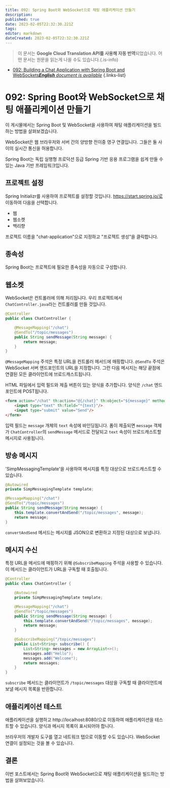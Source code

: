 ```yaml
---
title: 092: Spring Boot와 WebSocket으로 채팅 애플리케이션 만들기
description: 
published: true
date: 2023-02-05T22:32:30.221Z
tags: 
editor: markdown
dateCreated: 2023-02-05T22:32:30.221Z
---
```


> 이 문서는 **Google Cloud Translation API를 사용해 자동 번역**되었습니다.
어떤 문서는 원문을 읽는게 나을 수도 있습니다.{.is-info}



- [092: Building a Chat Application with Spring Boot and WebSockets***English** document is available*](/en/Knowledge-base/Spring-Boot/Learning/092-building-a-chat-application-with-spring-boot-and-websockets)
{.links-list}


# 092: Spring Boot와 WebSocket으로 채팅 애플리케이션 만들기

이 게시물에서는 Spring Boot 및 WebSocket을 사용하여 채팅 애플리케이션을 빌드하는 방법을 살펴보겠습니다.

WebSocket은 웹 브라우저와 서버 간의 양방향 전이중 영구 연결입니다. 그들은 둘 사이의 실시간 통신을 허용합니다.

Spring Boot는 독립 실행형 프로덕션 등급 Spring 기반 응용 프로그램을 쉽게 만들 수 있는 Java 기반 프레임워크입니다.

## 프로젝트 설정

Spring Initializr를 사용하여 프로젝트를 설정할 것입니다. https://start.spring.io/로 이동하여 다음을 선택합니다.

* 웹
* 웹소켓
* 백리향

프로젝트 이름을 "chat-application"으로 지정하고 "프로젝트 생성"을 클릭합니다.

## 종속성

Spring Boot는 프로젝트에 필요한 종속성을 자동으로 구성합니다.

## 웹소켓

WebSocket은 컨트롤러에 의해 처리됩니다. 우리 프로젝트에서 `ChatController.java`라는 컨트롤러를 만들 것입니다.

```java
@Controller
public class ChatController {

    @MessageMapping("/chat")
    @SendTo("/topic/messages")
    public String sendMessage(String message) {
        return message;
    }
}
```

`@MessageMapping` 주석은 특정 URL을 컨트롤러 메서드에 매핑합니다. `@SendTo` 주석은 WebSocket 서버 엔드포인트의 URL을 지정합니다. 그런 다음 메시지는 해당 끝점에 연결된 모든 클라이언트에 브로드캐스트됩니다.

HTML 파일에서 입력 필드와 제출 버튼이 있는 양식을 추가합니다. 양식은 `/chat` 엔드포인트에 POST됩니다.

```html
<form action="/chat" th:action="@{/chat}" th:object="${message}" method="post">
    <input type="text" th:field="*{text}"/>
    <input type="submit" value="Send"/>
</form>
```

입력 필드는 `message` 개체의 `text` 속성에 바인딩됩니다. 폼이 제출되면 `message` 객체가 `ChatController`의 `sendMessage` 메서드로 전달되고 `text` 속성이 브로드캐스트할 메시지로 사용됩니다.

## 방송 메시지

'SimpMessagingTemplate'을 사용하여 메시지를 특정 대상으로 브로드캐스트할 수 있습니다.

```java
@Autowired
private SimpMessagingTemplate template;

@MessageMapping("/chat")
@SendTo("/topic/messages")
public String sendMessage(String message) {
    this.template.convertAndSend("/topic/messages", message);
    return message;
}
```

`convertAndSend` 메서드는 메시지를 JSON으로 변환하고 지정된 대상으로 보냅니다.

## 메시지 수신

특정 URL을 메서드에 매핑하기 위해 `@SubscribeMapping` 주석을 사용할 수 있습니다. 이 메서드는 클라이언트가 URL을 구독할 때 호출됩니다.

```java
@Controller
public class ChatController {

    @Autowired
    private SimpMessagingTemplate template;

    @MessageMapping("/chat")
    @SendTo("/topic/messages")
    public String sendMessage(String message) {
        this.template.convertAndSend("/topic/messages", message);
        return message;
    }

    @SubscribeMapping("/topic/messages")
    public List<String> subscribe() {
        List<String> messages = new ArrayList<>();
        messages.add("Hello");
        messages.add("Welcome");
        return messages;
    }
}
```

`subscribe` 메서드는 클라이언트가 `/topic/messages` 대상을 구독할 때 클라이언트에 보낼 메시지 목록을 반환합니다.

## 애플리케이션 테스트

애플리케이션을 실행하고 http://localhost:8080/으로 이동하여 애플리케이션을 테스트할 수 있습니다. 양식과 메시지 목록이 표시되어야 합니다.

브라우저의 개발자 도구를 열고 네트워크 탭으로 이동할 수도 있습니다. WebSocket 연결이 설정되는 것을 볼 수 있습니다.

## 결론

이번 포스트에서는 Spring Boot와 WebSocket으로 채팅 애플리케이션을 빌드하는 방법을 살펴보았습니다.